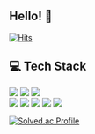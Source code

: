 ## Hello! 👋

[![Hits](https://hits.seeyoufarm.com/api/count/incr/badge.svg?url=https%3A%2F%2Fgithub.com%2FYoon-HP&count_bg=%2379C83D&title_bg=%23688FCD&icon=&icon_color=%23E7E7E7&title=hits&edge_flat=false)](https://hits.seeyoufarm.com)


## 💻 Tech Stack
<span><img src="https://img.shields.io/badge/python-3776AB?style=flat-square&logo=Python&logoColor=white"/><span/>
<img src="https://img.shields.io/badge/c++-%2300599C.svg?style=flat-square&logo=c%2B%2B&logoColor=white">
<img src="https://img.shields.io/badge/c-%2300599C.svg?style=flat-square&logo=c%2B%2B&logoColor=white">  
<img src="https://img.shields.io/badge/html-E34F26?style=flat-square&logo=html5&logoColor=white">
<img src="https://img.shields.io/badge/css-1572B6?style=flat-square&logo=css3&logoColor=white">
<img src="https://img.shields.io/badge/javascript-F7DF1E?style=flat-square&logo=javascript&logoColor=black">
<img src="https://img.shields.io/badge/react-61DAFB?style=flat-square&logo=react&logoColor=black">
<img src="https://img.shields.io/badge/mysql-4479A1?style=flat-square&logo=mysql&logoColor=white">
  
  
[![Solved.ac Profile](http://mazassumnida.wtf/api/v2/generate_badge?boj=dkwjt001)](https://solved.ac/dkwjt001/)
